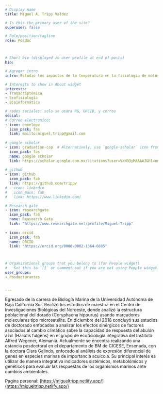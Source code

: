 ```yaml
---
# Display name
title: Miguel A. Tripp Valdez

# Is this the primary user of the site?
superuser: false

# Role/position/tagline
role: Posdoc



# Short bio (displayed in user profile at end of posts)
bio: 

# Agregar intro
intro: Estudio los impactos de la temperatura en la fisiología de moluscos marinos a partir del análisis de expresión de genes

# Interests to show in About widget
interests: 
- Transcriptómica
- Ecofisiología
- Bioinformática

# redes sociales: solo se usara RG, ORCID, y correo
social:
# Correo electronico:
- icon: envelope
  icon_pack: fas
  link: mailto:miguel.tripp@gmail.com
  
# google scholar
- icon: graduation-cap  # Alternatively, use `google-scholar` icon from `ai` icon pack
  icon_pack: fas
  name: google scholar
  link: https://scholar.google.com.mx/citations?user=VaN33yMAAAAJ&hl=en
  
# github
- icon: github
  icon_pack: fab
  link: https://github.com/trippv
# - icon: linkedin
#   icon_pack: fab
#   link: https://www.linkedin.com/

# Research gate
- icon: researchgate
  icon_pack: fab
  name: Reasearch Gate
  link: "https://www.researchgate.net/profile/Miguel-Tripp"
  
- icon: orcid
  icon_pack: fab
  name: ORCID
  link: "https://orcid.org/0000-0002-1364-6885"



# Organizational groups that you belong to (for People widget)
#   Set this to `[]` or comment out if you are not using People widget.
user_groups:
- Posdoctorantes


---
```


Egresado de la carrera de Biología Marina de la Universidad Autónoma de Baja California Sur. Realizó los
estudios de maestría en el Centro de Investigaciones Biológicas del Noroeste, donde analizó la
estructura poblacional del dorado (Coryphaena hippurus) usando marcadores moleculares tipo
microsatélite. En diciembre del 2018 concluyó sus estudios de doctorado enfocados a analizar los
efectos sinérgicos de factores asociados al cambio climático sobre la capacidad de respuesta del abulón
azul (Haliotis fulgens) en el grupo de ecofisiología integrativa del Instituto Alfred Wegener, Alemania.
Actualmente se encentra realizando una estancia posdoctoral en el departamento de BM de CICESE,
Ensenada, con la doctora Clara Galindo, enfocado al análisis de expresión diferencial de genes en
especies marinas de importancia acuícola. Su principal interés es utilizar de manera integrativa
indicadores sistémicos, metabolómicos y genéticos para evaluar las respuestas de los organismos
marinos ante cambios ambientales.

Pagina personal: [https://migueltripp.netlify.app/](https://migueltripp.netlify.app/)
